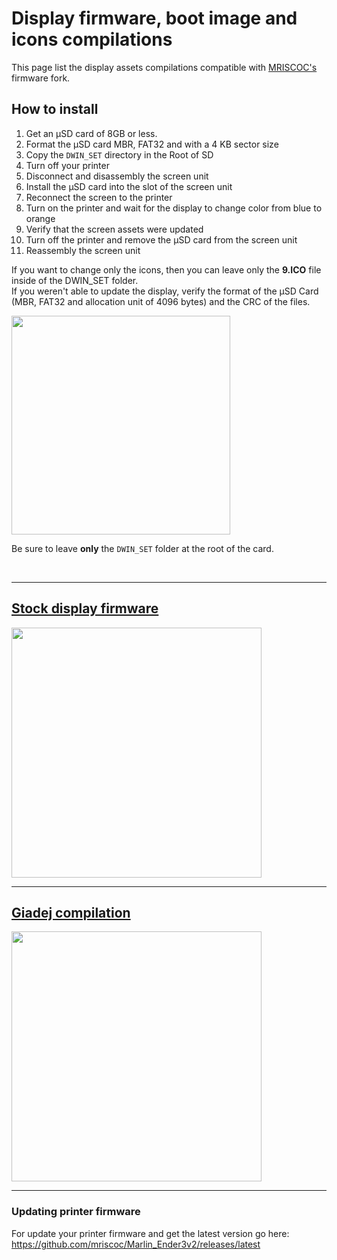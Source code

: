 # Display firmware, boot image and icons compilations
This page list the display assets compilations compatible with [MRISCOC's](https://github.com/mriscoc/Marlin_Ender3v2/releases/latest) firmware fork.

## How to install
1. Get an µSD card of 8GB or less.
1. Format the µSD card MBR, FAT32 and with a 4 KB sector size
1. Copy the `DWIN_SET` directory in the Root of SD
1. Turn off your printer
1. Disconnect and disassembly the screen unit
1. Install the µSD card into the slot of the screen unit
1. Reconnect the screen to the printer
1. Turn on the printer and wait for the display to change color from blue to
  orange
1. Verify that the screen assets were updated
1. Turn off the printer and remove the µSD card from the screen unit
1. Reassembly the screen unit  
  
If you want to change only the icons, then you can leave only the **9.ICO** file
inside of the DWIN_SET folder.  
If you weren't able to update the display, verify the format of the µSD Card
(MBR, FAT32 and allocation unit of 4096 bytes) and the CRC of the files.
  
<img src="https://raw.githubusercontent.com/mriscoc/Marlin_Ender3v2/Ender3v2-Released/display%20assets/DWIN_SET-folder.jpg" height="350" />  

Be sure to leave **only** the `DWIN_SET` folder at the root of the card.  
  
<br>
  
---

## [Stock display firmware](https://github.com/mriscoc/Marlin_Ender3v2/tree/Ender3v2-Released/display%20assets/stock)  

<img src="https://raw.githubusercontent.com/mriscoc/Marlin_Ender3v2/Ender3v2-Released/display%20assets/stock/preview1.jpg" height="400" />  
  
<br>
  
---

## [Giadej compilation](https://github.com/mriscoc/Marlin_Ender3v2/tree/Ender3v2-Released/display%20assets/Giadej%20compilation)

<img src="https://raw.githubusercontent.com/mriscoc/Marlin_Ender3v2/Ender3v2-Released/display%20assets/Giadej%20compilation/preview1.jpg"  height="400" />  
  
<br>
  
---

### Updating printer firmware
For update your printer firmware and get the latest version go here: <https://github.com/mriscoc/Marlin_Ender3v2/releases/latest>  

